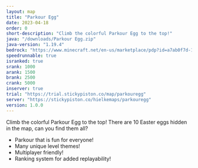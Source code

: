 ```yaml
---
layout: map
title: "Parkour Egg"
date: 2023-04-18
order: 0
short-description: "Climb the colorful Parkour Egg to the top!"
java: "/downloads/Parkour Egg.zip"
java-version: "1.19.4"
bedrock: "https://www.minecraft.net/en-us/marketplace/pdp?id=a7ab0f7d-1a45-4262-9a3f-e627efc779c1"
speedrunnable: true
isranked: true
srank: 1000
arank: 1500
brank: 2500
crank: 5000
inserver: true
trial: "https://trial.stickypiston.co/map/parkouregg"
server: "https://stickypiston.co/hielkemaps/parkouregg"
version: 1.0.0
---
```


Climb the colorful Parkour Egg to the top!
There are 10 Easter eggs hidden in the map, can you find them all?

* Parkour that is fun for everyone!
* Many unique level themes!
* Multiplayer friendly!
* Ranking system for added replayability!